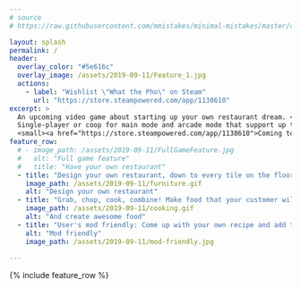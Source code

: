 ```yaml
---
# source
# https://raw.githubusercontent.com/mmistakes/minimal-mistakes/master/docs/_pages/home.md

layout: splash
permalink: /
header:
  overlay_color: "#5e616c"
  overlay_image: /assets/2019-09-11/Feature_1.jpg
  actions:
    - label: "Wishlist \"What the Pho\" on Steam"
      url: "https://store.steampowered.com/app/1138610"
excerpt: >
  An upcoming video game about starting up your own restaurant dream. <br />
  Single-player or coop for main mode and arcade mode that support up to 4 players.<br />
  <small><a href="https://store.steampowered.com/app/1138610">Coming to Steam (and hopefully, more).</a></small>
feature_row:
  # - image_path: /assets/2019-09-11/FullGameFeature.jpg
  #   alt: "Full game feature"
  #   title: "Have your own restaurant"
  - title: "Design your own restaurant, down to every tile on the floor."
    image_path: /assets/2019-09-11/furniture.gif
    alt: "Design your own restaurant"
  - title: "Grab, chop, cook, combine! Make food that your customer will crave for more!"
    image_path: /assets/2019-09-11/cooking.gif
    alt: "And create awesome food"
  - title: "User's mod friendly: Come up with your own recipe and add them to the game using our super easy mod-tool."
    alt: "Mod friendly"
    image_path: /assets/2019-09-11/mod-friendly.jpg
  
---
```


{% include feature_row %}